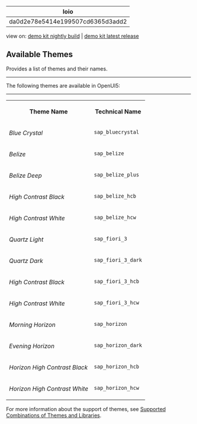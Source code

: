 <!-- loioda0d2e78e5414e199507cd6365d3add2 -->

| loio |
| -----|
| da0d2e78e5414e199507cd6365d3add2 |

<div id="loio">

view on: [demo kit nightly build](https://sdk.openui5.org/nightly/#/topic/da0d2e78e5414e199507cd6365d3add2) | [demo kit latest release](https://sdk.openui5.org/topic/da0d2e78e5414e199507cd6365d3add2)</div>

## Available Themes

Provides a list of themes and their names.

***

The following themes are available in OpenUI5:

****


<table>
<tr>
<th valign="top">

Theme Name



</th>
<th valign="top">

Technical Name



</th>
</tr>
<tr>
<td valign="top">

 *Blue Crystal* 



</td>
<td valign="top">

 `sap_bluecrystal` 



</td>
</tr>
<tr>
<td valign="top">

 *Belize* 



</td>
<td valign="top">

 `sap_belize` 



</td>
</tr>
<tr>
<td valign="top">

 *Belize Deep* 



</td>
<td valign="top">

 `sap_belize_plus` 



</td>
</tr>
<tr>
<td valign="top">

 *High Contrast Black* 



</td>
<td valign="top">

 `sap_belize_hcb` 



</td>
</tr>
<tr>
<td valign="top">

 *High Contrast White* 



</td>
<td valign="top">

 `sap_belize_hcw` 



</td>
</tr>
<tr>
<td valign="top">

 *Quartz Light* 



</td>
<td valign="top">

 `sap_fiori_3` 



</td>
</tr>
<tr>
<td valign="top">

 *Quartz Dark* 



</td>
<td valign="top">

 `sap_fiori_3_dark` 



</td>
</tr>
<tr>
<td valign="top">

 *High Contrast Black* 



</td>
<td valign="top">

 `sap_fiori_3_hcb` 



</td>
</tr>
<tr>
<td valign="top">

 *High Contrast White* 



</td>
<td valign="top">

 `sap_fiori_3_hcw` 



</td>
</tr>
<tr>
<td valign="top">

 *Morning Horizon* 



</td>
<td valign="top">

 `sap_horizon` 



</td>
</tr>
<tr>
<td valign="top">

 *Evening Horizon* 



</td>
<td valign="top">

 `sap_horizon_dark` 



</td>
</tr>
<tr>
<td valign="top">

 *Horizon High Contrast Black* 



</td>
<td valign="top">

 `sap_horizon_hcb` 



</td>
</tr>
<tr>
<td valign="top">

 *Horizon High Contrast White* 



</td>
<td valign="top">

 `sap_horizon_hcw` 



</td>
</tr>
</table>

For more information about the support of themes, see [Supported Combinations of Themes and Libraries](Supported_Combinations_of_Themes_and_Libraries_38ff8c2.md).

